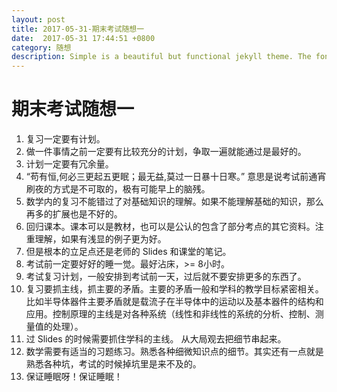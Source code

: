 ```yaml
---
layout: post
title: 2017-05-31-期末考试随想一
date:  2017-05-31 17:44:51 +0800
category: 随想
description: Simple is a beautiful but functional jekyll theme. The font-type setting looks really good when writers use CJK mixed with English.
---
```



# 期末考试随想一


1. 复习一定要有计划。
2. 做一件事情之前一定要有比较充分的计划，争取一遍就能通过是最好的。
2. 计划一定要有冗余量。
3. “苟有恒,何必三更起五更眠；最无益,莫过一日暴十日寒。” 意思是说考试前通宵刷夜的方式是不可取的，极有可能早上的脑残。
4. 数学内的复习不能错过了对基础知识的理解。如果不能理解基础的知识，那么再多的扩展也是不好的。
5. 回归课本。课本可以是教材，也可以是公认的包含了部分考点的其它资料。注重理解，如果有浅显的例子更为好。
6. 但是根本的立足点还是老师的 Slides 和课堂的笔记。
7. 考试前一定要好好的睡一觉。最好沾床，>= 8小时。
8. 考试复习计划，一般安排到考试前一天，过后就不要安排更多的东西了。
9. 复习要抓主线，抓主要的矛盾。主要的矛盾一般和学科的教学目标紧密相关。比如半导体器件主要矛盾就是载流子在半导体中的运动以及基本器件的结构和应用。控制原理的主线是对各种系统（线性和非线性的系统的分析、控制、测量值的处理）。
10. 过 Slides 的时候需要抓住学科的主线。 从大局观去把细节串起来。
10. 数学需要有适当的习题练习。熟悉各种细微知识点的细节。其实还有一点就是熟悉各种坑，考试的时候掉坑里是来不及的。
11. 保证睡眠呀！保证睡眠！